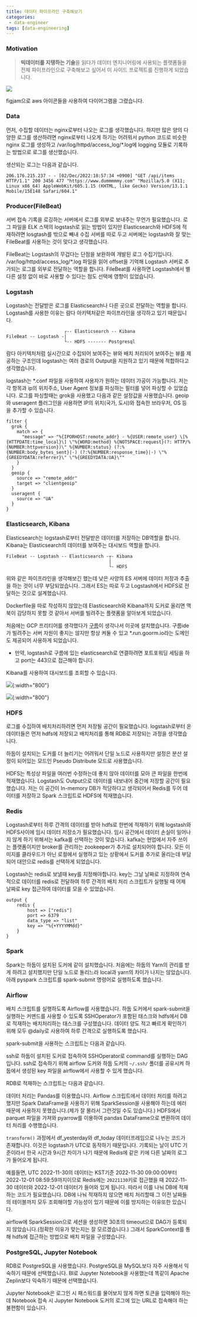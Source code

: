 ```yaml
---
title: 데이터 파이프라인 구축해보기
categories:
 - data-engineer
tags: [data-engineering]
---
```

### Motivation
> **빅데이터를 지탱하는 기술**을 읽다가 데이터 엔지니어링에 사용되는 플랫폼들을 전체 파이프라인으로 구축해보고 싶어서
> 이 사이드 프로젝트를 진행하게 되었습니다.

![](https://lh3.googleusercontent.com/d/1btTHx8GmWmMsS4UkA_zENeyCn9qSZMZi)

figjam으로 aws 아이콘들을 사용하여 다이어그램을 그렸습니다.

### Data
먼저, 수집할 데이터는 nginx로부터 나오는 로그를 생각했습니다. 하지만 많은 양의 다양한 로그를 생산하려면 nginx로부터 나오게 하기는 어려워서 python 코드로 비슷한 nginx 로그를 생성하고 /var/log/httpd/access_log/*.log에 logging 모듈로 기록하는 방법으로 로그를 생산했습니다.

생산되는 로그는 다음과 같습니다.  
```
206.176.215.237 - - [02/Dec/2022:18:57:34 +0900] "GET /api/items HTTP/1.1" 200 3456 477 "https://www.dummmmmy.com" "Mozilla/5.0 (X11; Linux x86_64) AppleWebKit/605.1.15 (KHTML, like Gecko) Version/13.1.1 Mobile/15E148 Safari/604.1"
```


### Producer(FileBeat)
서버 접속 기록을 로깅하는 서버에서 로그를 외부로 보내주는 무언가 필요했습니다. 로그 파일을 ELK 스택의 logstash로 읽는 방법이 있지만 Elasticsearch와 HDFS에 적재하려면 losgtash를 밖으로 빼내 수집 서버를 따로 두고 서버에는 logstash와 잘 맞는 FileBeat를 사용하는 것이 맞다고 생각했습니다. 

FileBeat는 Logstash의 무겁다는 단점을 보완하여 개발된 로그 수집기입니다. /var/log/httpd/access_log/*.log 파일을 읽어 offset을 기억해 Logstash 서버로  추가되는 로그를 외부로 전달하는 역할을 합니다. FileBeat를 사용하면 Logstash에서 별다른 설정 없이 바로 사용할 수 있다는 점도 선택에 영향이 있었습니다. 


### Logstash
Logstash는 전달받은 로그를 Elasticsearch나 다른 곳으로 전달하는 역할을 합니다. Logstash를 사용한 이유는 람다 아키텍처같은 파이프라인을 생각하고 있기 때문입니다.  

```
                      ┌-- Elasticsearch -- Kibana
FileBeat -- Logstash -| 
                      └-- HDFS ------- Postgresql
```

람다 아키텍처처럼 실시간으로 수집되어 보여주는 뷰와 배치 처리되어 보여주는 뷰를 제공하는 구조인데 logstash는 여러 경로의 Output을 지원하고 있기 때문에 적합하다고 생각했습니다.  

logstash는 *.conf 파일을 사용하여 사용자가 원하는 데이터 가공이 가능합니다. 저는 각 항목과 ip의 위치주소, User Agent 정보를 파싱하는 필터를 넣어 파싱할 수 있었습니다. 로그를 파싱할때는 grok을 사용했고 다음과 같은 설정값을 사용했습니다. geoip와 useragent 플러그인을 사용하면 IP의 위치(국가, 도시)와 접속한 브라우저, OS 등을 추가할 수 있습니다.  
```
filter {
  grok {
    match => {
      "message" => "%{IPORHOST:remote_addr} - %{USER:remote_user} \[%{HTTPDATE:time_local}\] \"%{WORD:method} %{NOTSPACE:request}(?: HTTP/%{NUMBER:httpversion})\" %{NUMBER:status} (?:%{NUMBER:body_bytes_sent}|-) (?:%{NUMBER:response_time}|-) \"%{GREEDYDATA:referrer}\" \"%{GREEDYDATA:UA}\""
    }
  }
  geoip {
    source => "remote_addr"
    target => "clientgeoip"
  }
  useragent {
    source => "UA"
  }
}
```

### Elasticsearch, Kibana
Elasticsearch는 logstash로부터 전달받은 데이터를 저장하는 DB역할을 합니다. Kibana는 Elasticsearch의 데이터를 보여주는 대시보드 역할을 합니다.   

```
FileBeat -- Logstash -- Elasticsearch -┬- Kibana
                                       |
                                       └- HDFS
```
위와 같은 파이프라인을 생각해보긴 했는데 낮은 사양의 ES 서버에 데이터 저장과 추출을 하는 것이 너무 부담되었습니다. 그래서 ES는 따로 두고 Logstash에서 HDFS로 전달하는 것으로 설계했습니다.

Dockerfile을 따로 작성하지 않았는데 Elasticsearch와 Kibana까지 도커로 올리면 맥북이 감당하지 못할 것 같아서 서버를 빌려주는 플랫폼을 알아보게 되었습니다.

처음에는 GCP 프리티어를 생각했다가 [구름](https://ide.goorm.io)이 생각나서 이곳에 설치했습니다. 구름ide가 빌려주는 서버 자원이 좋지는 않지만 항상 켜둘 수 있고 *.run.goorm.io라는 도메인도 제공되어 사용하게 되었습니다.
- 만약, logstash로 구름에 있는 elasticsearch로 연결하려면 포트포워딩 세팅을 하고 port는 443으로 접근해야 합니다.

Kibana를 사용하여 대시보드를 조회할 수 있습니다.

![](https://lh3.googleusercontent.com/fife/ALs6j_Ftdo-iuiVqJy-30p8yQ4O5DZ2rfFubfaztpx8Sc6BIA-MEIufStZQIEIGET8tfPQWWEztnHobM5OIlcVpQdEBOkam03mxEPD9hHs0WzyWkodb-zPUgm85Qay_FoVaPdzuseGKqByEOQCFOxSjf_CfpEQr8K2KzrzcdAsxr2pj3Qns8I7JUl1RasfvLLfmv-vnTh0iTE5STjuHnp6HSUaH8-j7uWGuIpPeMugOvwMHOdnuklxkRhK71h2sJcteEGqFtlEHDD8B4CyvxMJWYp77HeD6VuW1LPvm7VzffXyTx-r1L3b_op_KWXtQOaV4avc2GGBONDDFTzRcqzTRBdCvmknzk0n72lKH5a5m8nBQRD7qDJHn_obGBZIQA7e9XuDI_mRz7SU-6b0F7cbDiV_hXIAeoJHLFDZFHkeq2L9QeXINOpWFysi3v5m3MMJi9gaRz4GUPXA_gPEfGN2-4uMATAL8mXiEc9LCVphxmcgO_cYwTdItr6nI2RoAR8LhDuhc2KTUCXOUDR7zVk5giXhNKSIXgTqJgF5qB0xnSgko09lLvkyiac4RC0wKPwU0ApjhRUA3i4B-eP4cXgELnl-B56u7C05ZFaGNegPzm1z9-Hoo10sp3fanKGUgeACBFpphkh-l1x2PKU01ZzzgfjAckBBpkbMOPWtmHfp-9xiBRJBDWb39Lc8JV5l4UoNsPPR537Vtf7kt8yTWQrR6725dZZ0-Pse9EjVxm2gAqt39taEy0wPjxYFpmMMROHxlpXgUxpjjkQ6Dk9bdfgkYXpSY0uvkp_B8zCG4Zc_nA_W1YEdr1W1qdu56L70BceZte3ielepgF8hG3u8LNj5LaZxm2vN7n6BRyON07q30Z3rReJ0J_dgCa_2z4FSpSFZJ9nSuGWXc6zr2cFh6cELuDyjkBYonqR8p4JzRxW-nHbyEe4S4RsmyAj3OY1L61b2q4gIL3nWteJvd6ge8YAFMDbI6YGmGYiNeilJki1JkXYJo9ZVnm_bcdJGmKJimpmhalSW1-u4rctDeHyteda8-rU-vmBGHLASsJ5tiYmMiw9mPV9UKWtOY-YZGLLAl0VTmNRSD43tH6FnRDfzbeu9k2JsFWMhxYdU1SCVPSEFTOrOAuNv1j6ndqM6mWo3sy0TLe6udXQ9yUiHOeXesqu1LSWjZP-ctbzwTXNuKn3_ZRWP4qc_anqprvFeGlerVSOWvxYUT0cSLQCHRK1pHuN9zeH-ljvJYYM0BF-Y_hiGoEQKbaDBDEg2XhmfTP_kYSXlPxpbeplydgDP5i1xmz4vZGMk2mtiIb4_K6bx1yH30yCClpqmvvmmZwtUXw32WMwDwevsUFG5wZ7NO68p1shq9OeGuRgYj__f48Ca2UWfQSA1xGH8NSGUdTO2PbMcGLfJEfAYtXp60zQ57WDopdjSe5Q2-xWkicIWscHMxBhfItWaJrcrkIbN9m7bj3ehH4XPPbaMOAHtozNMljKo8CUfzHkqOe6RrXFlY7fyEatE4orrYpFXNO6Fkqmb8SJINZs4nZH5epHXjqM1weIdD_rr1bSyUIuSdtgNU67yHK6hg0uS_Ix-LgIzDb485qgXrhQKYs2GzuP30eThFtiU1pBSUbnvTCaJ24pZzPr1-XKog-51htMmkpWw){:width="800"}

![](https://lh3.googleusercontent.com/fife/ALs6j_Es2Z6t9hBq5KjO1tQOK45J9fzNPDs8bXCDrExXPQM1VDR4Ee8v2KPfD4B3jefPVMr--4NbJ5U2ZIHDBZ1f-_0YrBJHvuRf_LvSzeRfPRNX1wGIvGWO_BXpLMMj5BTyOf_up17Z56YZUulx6F7oXk__wvi9M9Sw3DnVZAb151bKuyq47b1lwDT-35BRpvgFciyvB92PsLXk23AuSSFVPxO-hF6n-QVFVJ7aNE7JQeFp6x58OmyHL0q3SHXPL2df1ruiTGD08hdk8XsenENxqUQP7a3Nq7D3ikxdiIe26fgWs-STA21wywE_KiOT7uC-i84pXOWGr-zhhGCHjEOvdPKtavZPwga0KNxAYurqEbUmf_rHs77i4FP3MEi4-yC5G1Mk40E84jDtkbJ6OfBqgu1xAVoQvSVHtm7znFjHsmcqZD4hU0Vcqmi71zRirWnUv8CxOwG6LE_ha9IZaG4mdMsF6PHKLjhSl9YfzBYMDOBT4vmf1XRqNIewdyU2KxIl8k6yNN3bZb8vUimcLauXLviFayELeW6eQSWKDQC13miM73iogL_qAMapZh2VG5FUrBJ_9H8r4HG11G5GbyMqnrmr94TseQUn60I0tD3Zy69nLU0dthKOn96oG5nLZ3mUk2sZwYWWRn7z-TE0zEZhojMN4cHaav1CdBEcTmHRCn8HWzIaMCqhLpwp3sfEstmr_T5u9_OgicKxXzOPPvTFAKZoh9qJIOFtGKxH5pcPJtW7X-6Ab8FkqnuKFKlQDBVEJ-lw1JXiZ-Rawj3eCX1r8gUB8DiASl8I7vfAaxhuYdcONh1tOfd18xVmIwDkq0yjtbcbXAjBYdpC9hl0UbkQDzqbH2cEIYj6uASwnrE6yt3j19TFebzFkX2jb_74srwWT4sAKTR6se8jAmhCkOZHYhAjmmk0KRg19YEEd2BvKoytvw2_UhrFaRsjYRP3sZMPGnaNFwFIhpU0LpWeMJGLQipe9AVajxswa0lVep_R4IHaUyxpSTxOyDAdp9oalc0bkdBPqsnr-cy4e_pk_fUwywU6xPn46KTvYadQSVRwwmTqdUE3JytmC-kzDcIqsQhu-vGjYstRaPrzG7WdKeKGCpt9_9JsRE-Xj1RBa5t-x2gbO2nL2n5iS1dHrDnPcYDLpMeeQ_ZRyKOSRhE_9U-9sPA6UnJQqiO0LllUaSnALrRhM9tJBOXYy6v-C16QvDp2xmpPinX_GfMTL3-lYRlgJwxX6Yio9f0dfb937C_9bNAk-tRO2wbbSQ7O0h08eLO2GMjcmOs7tNlkHFEmtosOkhikN_aXw33IGau2Na7nyDstLM22H-MTjSKMSgungOYoLgLgnZyLWUmeh5NWOodmVgkLo9S1oZz2hcRKt4GzMjn1E51U-murujkcPGOA25-rq4mwl4uEE7sAGZZSdYC8GdnAg0nMU03XdK8R9D45dzbJRQitHaeTg48PYi-JJqiFyMYOons9CryJ184-o7QCNbUq_DpgjICQKuY2YQ3wg0GsIL1w3WcBIq-vT1kbfj4ceQZ4WJJ_VIX2XsShTWzdPNXMDqgbweZeuh5bSqmCwPKW5ZcceFdv8QM6Njk8wx0Do_BMgmgfgZP1c6afEZN00iS-_snbcdZxMI44Xt9h0Faze2QYjA){:width="800"}

### HDFS
로그를 수집하여 배치처리하려면 먼저 저장될 공간이 필요했습니다. logstash로부터 온 데이터들은 먼저 hdfs에 저장되고 배치처리를 통해 RDB로 저장되는 과정을 생각했습니다.

하둡이 설치되는 도커를 더 늘리기는 어려워서 단일 노드로 사용하지만 설정은 분산 설정이 되어있는 모드인 Pseudo Distribute 모드로 사용했습니다.

HDFS는 특성상 파일을 여러번 수정하는데 좋지 않아 데이터를 모아 큰 파일을 한번에 적재했습니다. Logstash도 Output으로 데이터를 내보내어 중간에 저장할 공간이 필요했습니다. 저는 이 공간이 In-memory DB가 적당하다고 생각되어서 Redis를 두어 데이터를 저장하고 Spark 스크립트로 HDFS에 적재했습니다.

### Redis
Logstash로부터 하루 간격의 데이터를 받아 hdfs로 한번에 적재하기 위해 logstash와 HDFS사이에 임시 데이터 저장소가 필요했습니다. 임시 공간에서 데이터 손실이 일어나지 않게 하기 위해서는 kafka를 선택하는 것이 맞습니다. kafka는 현업에서 자주 쓰이는 플랫폼이지만 broker를 관리하는 zookeeper가 추가로 설치되어야 합니다. 모든 이미지를 클라우드가 아닌 로컬에서 실행하고 있는 상황에서 도커를 추가로 올리는데 부담되어 대안으로 redis를 선택하게 되었습니다.  

Logstash는 redis로 보낼때 key를 지정해야합니다. key는 그날 날짜로 지정하여 연속적으로 데이터를 redis로 전달하여 하루 간격의 배치 처리 스크립트가 실행될 때 어제 날짜로 key 접근하여 데이터를 모을 수 있었습니다.
```
output {
    redis {
        host => ["redis"]
        port => 6379
        data_type => "list"
        key => "%{+YYYYMMdd}"
    }
}
```

### Spark
Spark는 하둡이 설치된 도커에 같이 설치했습니다. 처음에는 하둡의 Yarn의 관리를 받게 하려고 설치했지만 단일 노드로 돌리느라 local과 yarn의 차이가 나지는 않았습니다. 아래 pyspark 스크립트를 spark-submit 명령어로 실행하도록 했습니다.

<script src="https://gist.github.com/emeraldgoose/ff6267af1bd81263a2410d816300d3a9.js"></script>

### Airflow
배치 스크립트를 실행하도록 Airflow를 사용했습니다. 하둡 도커에서 spark-submit을 실행하는 커맨드를 사용할 수 있도록 SSHOperator가 포함된 태스크와 hdfs에서 DB로 적재하는 배치처리하는 태스크를 구성했습니다. 데이터 양도 적고 빠르게 확인하기 위해 모두 @daily로 사용하여 하루 간격으로 실행하도록 했습니다.

spark-submit을 사용하는 스크립트는 다음과 같습니다.

<script src="https://gist.github.com/emeraldgoose/111a916121a532bf58622e69b0a9e799.js"></script>

ssh로 하둡이 설치된 도커로 접속하여 SSHOperator로 command를 실행하는 DAG입니다. ssh로 접속하기 위해 airflow 도커와 하둡 도커의 `~/.ssh/` 폴더를 공유시켜 하둡에서 생성된 key 파일을 airflow에서 사용할 수 있게 했습니다. 

RDB로 적재하는 스크립트는 다음과 같습니다.

<script src="https://gist.github.com/emeraldgoose/a22618f97bc762b1ebd188e5275312e7.js"></script>

데이터 처리는 Pandas를 이용했습니다. Airflow 스크립트에서 데이터 처리를 하려고 했지만 Spark DataFrame을 사용하기 위해 SparkSession을 사용해야 하는데 에러 때문에 사용하지 못했습니다.(제가 잘 몰라서 그런것일 수도 있습니다.) HDFS에서 parquet 파일을 가져와 pyarrow를 이용하여 pandas DataFrame으로 변환하여 데이터 처리를 수행했습니다.

`transform()` 과정에서 df_yesterday와 df_today 데이터프레임으로 나누는 코드가 존재합니다. 이것은 logstash가 UTC로 동작하기 때문입니다. 기록되는 날이 UTC 기준이라서 한국 시간과 9시간 차이가 나기 때문에 Redis에 같은 키에 다른 날짜의 로그가 들어오게 됩니다.  

예를들면, UTC 2022-11-30의 데이터는 KST기준 2022-11-30 09:00:00부터 2022-12-01 08:59:59까지이므로 Redis에는 `20221130`키로 접근했을 때 2022-11-30 데이터와 2022-12-01 데이터가 들어와 있게 됩니다. 따라서 이를 나눠 DB에 적재하는 코드가 필요했습니다. DB에 나눠 적재하지 않으면 배치 처리할때 그 이전 날짜들의 테이블까지 모두 조회해야할 가능성이 있기 때문에 이를 방지하는 이유또한 있습니다.

airflow에 SparkSession으로 세션을 생성하면 30초의 timeout으로 DAG가 등록되지 않았습니다.(정확한 이유가 맞는지는 잘 모르겠습니다.) 그래서 SparkContext를 통해 hdfs에 접근하는 방법으로 배치 파일을 구성했습니다.

### PostgreSQL, Jupyter Notebook
RDB로 PostgreSQL을 사용했습니다. PostgreSQL을 MySQL보다 자주 사용해서 익숙하기 때문에 선택했습니다. BI로 Jupyter Notebook을 사용했는데 똑같이 Apache Zeplin보다 익숙하기 때문에 선택했습니다.  

Jupyter Notebook은 로그인 시 패스워드를 물어보지 않게 하면 토큰을 입력해야 하는데 Notebook 접속 시 Jupyter Notebook 도커의 로그에 있는 URL로 접속해야 하는 불편함이 있습니다.
